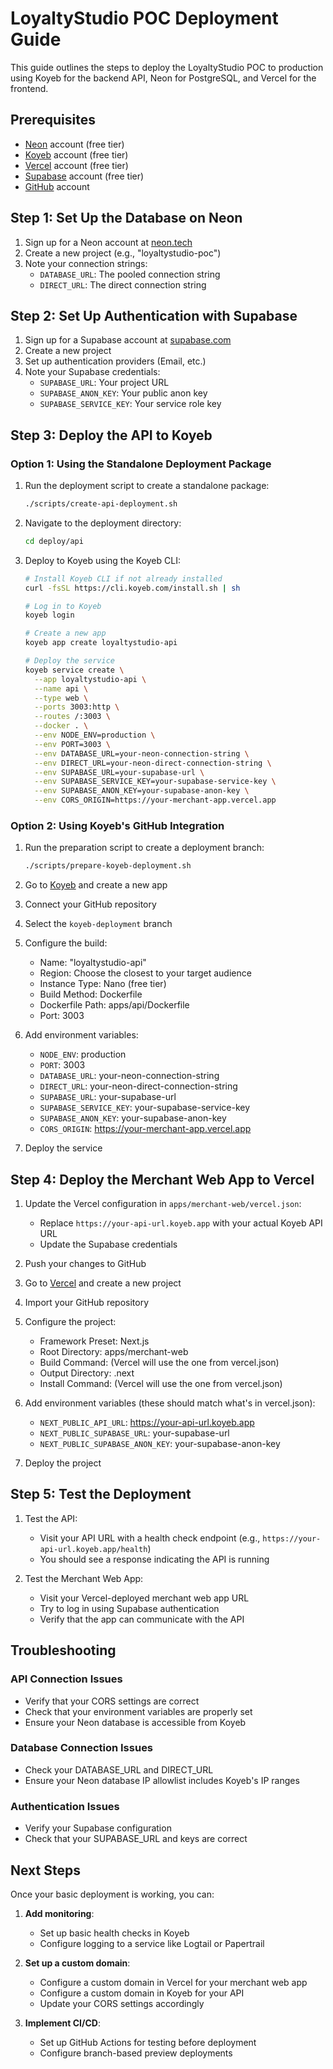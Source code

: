 # LoyaltyStudio POC Deployment Guide

This guide outlines the steps to deploy the LoyaltyStudio POC to production using Koyeb for the backend API, Neon for PostgreSQL, and Vercel for the frontend.

## Prerequisites

- [Neon](https://neon.tech) account (free tier)
- [Koyeb](https://koyeb.com) account (free tier)
- [Vercel](https://vercel.com) account (free tier)
- [Supabase](https://supabase.com) account (free tier)
- [GitHub](https://github.com) account

## Step 1: Set Up the Database on Neon

1. Sign up for a Neon account at [neon.tech](https://neon.tech)
2. Create a new project (e.g., "loyaltystudio-poc")
3. Note your connection strings:
   - `DATABASE_URL`: The pooled connection string
   - `DIRECT_URL`: The direct connection string

## Step 2: Set Up Authentication with Supabase

1. Sign up for a Supabase account at [supabase.com](https://supabase.com)
2. Create a new project
3. Set up authentication providers (Email, etc.)
4. Note your Supabase credentials:
   - `SUPABASE_URL`: Your project URL
   - `SUPABASE_ANON_KEY`: Your public anon key
   - `SUPABASE_SERVICE_KEY`: Your service role key

## Step 3: Deploy the API to Koyeb

### Option 1: Using the Standalone Deployment Package

1. Run the deployment script to create a standalone package:
   ```bash
   ./scripts/create-api-deployment.sh
   ```

2. Navigate to the deployment directory:
   ```bash
   cd deploy/api
   ```

3. Deploy to Koyeb using the Koyeb CLI:
   ```bash
   # Install Koyeb CLI if not already installed
   curl -fsSL https://cli.koyeb.com/install.sh | sh

   # Log in to Koyeb
   koyeb login

   # Create a new app
   koyeb app create loyaltystudio-api

   # Deploy the service
   koyeb service create \
     --app loyaltystudio-api \
     --name api \
     --type web \
     --ports 3003:http \
     --routes /:3003 \
     --docker . \
     --env NODE_ENV=production \
     --env PORT=3003 \
     --env DATABASE_URL=your-neon-connection-string \
     --env DIRECT_URL=your-neon-direct-connection-string \
     --env SUPABASE_URL=your-supabase-url \
     --env SUPABASE_SERVICE_KEY=your-supabase-service-key \
     --env SUPABASE_ANON_KEY=your-supabase-anon-key \
     --env CORS_ORIGIN=https://your-merchant-app.vercel.app
   ```

### Option 2: Using Koyeb's GitHub Integration

1. Run the preparation script to create a deployment branch:
   ```bash
   ./scripts/prepare-koyeb-deployment.sh
   ```

2. Go to [Koyeb](https://app.koyeb.com) and create a new app
3. Connect your GitHub repository
4. Select the `koyeb-deployment` branch
5. Configure the build:
   - Name: "loyaltystudio-api"
   - Region: Choose the closest to your target audience
   - Instance Type: Nano (free tier)
   - Build Method: Dockerfile
   - Dockerfile Path: apps/api/Dockerfile
   - Port: 3003

6. Add environment variables:
   - `NODE_ENV`: production
   - `PORT`: 3003
   - `DATABASE_URL`: your-neon-connection-string
   - `DIRECT_URL`: your-neon-direct-connection-string
   - `SUPABASE_URL`: your-supabase-url
   - `SUPABASE_SERVICE_KEY`: your-supabase-service-key
   - `SUPABASE_ANON_KEY`: your-supabase-anon-key
   - `CORS_ORIGIN`: https://your-merchant-app.vercel.app

7. Deploy the service

## Step 4: Deploy the Merchant Web App to Vercel

1. Update the Vercel configuration in `apps/merchant-web/vercel.json`:
   - Replace `https://your-api-url.koyeb.app` with your actual Koyeb API URL
   - Update the Supabase credentials

2. Push your changes to GitHub

3. Go to [Vercel](https://vercel.com) and create a new project
4. Import your GitHub repository
5. Configure the project:
   - Framework Preset: Next.js
   - Root Directory: apps/merchant-web
   - Build Command: (Vercel will use the one from vercel.json)
   - Output Directory: .next
   - Install Command: (Vercel will use the one from vercel.json)

6. Add environment variables (these should match what's in vercel.json):
   - `NEXT_PUBLIC_API_URL`: https://your-api-url.koyeb.app
   - `NEXT_PUBLIC_SUPABASE_URL`: your-supabase-url
   - `NEXT_PUBLIC_SUPABASE_ANON_KEY`: your-supabase-anon-key

7. Deploy the project

## Step 5: Test the Deployment

1. Test the API:
   - Visit your API URL with a health check endpoint (e.g., `https://your-api-url.koyeb.app/health`)
   - You should see a response indicating the API is running

2. Test the Merchant Web App:
   - Visit your Vercel-deployed merchant web app URL
   - Try to log in using Supabase authentication
   - Verify that the app can communicate with the API

## Troubleshooting

### API Connection Issues
- Verify that your CORS settings are correct
- Check that your environment variables are properly set
- Ensure your Neon database is accessible from Koyeb

### Database Connection Issues
- Check your DATABASE_URL and DIRECT_URL
- Ensure your Neon database IP allowlist includes Koyeb's IP ranges

### Authentication Issues
- Verify your Supabase configuration
- Check that your SUPABASE_URL and keys are correct

## Next Steps

Once your basic deployment is working, you can:

1. **Add monitoring**:
   - Set up basic health checks in Koyeb
   - Configure logging to a service like Logtail or Papertrail

2. **Set up a custom domain**:
   - Configure a custom domain in Vercel for your merchant web app
   - Configure a custom domain in Koyeb for your API
   - Update your CORS settings accordingly

3. **Implement CI/CD**:
   - Set up GitHub Actions for testing before deployment
   - Configure branch-based preview deployments
